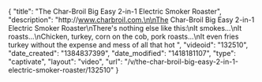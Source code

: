 {
    "title": "The Char-Broil Big Easy 2-in-1 Electric Smoker Roaster",
    "description": "http:\/\/www.charbroil.com.\n\nThe Char-Broil Big Easy 2-in-1 Electric Smoker Roaster\nThere's nothing else like this:\nIt smokes...\nIt roasts...\nChicken, turkey, corn on the cob, pork roasts...\nIt even fries turkey without the expense and mess of all that hot ",
    "videoid": "132510",
    "date_created": "1384837399",
    "date_modified": "1418181107",
    "type": "captivate",
    "layout": "video",
    "url": "\/v\/the-char-broil-big-easy-2-in-1-electric-smoker-roaster\/132510"
}